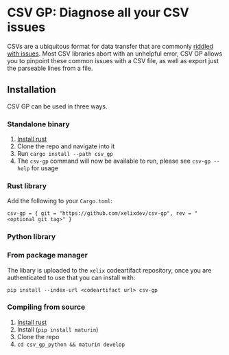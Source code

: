 # CSV GP: Diagnose all your CSV issues

CSVs are a ubiquitous format for data transfer that are commonly [riddled with issues](https://donatstudios.com/Falsehoods-Programmers-Believe-About-CSVs). Most CSV libraries abort with an unhelpful error, CSV GP allows you to pinpoint these common issues with a CSV file, as well as export just the parseable lines from a file.

## Installation

CSV GP can be used in three ways.

### Standalone binary

1. [Install rust](https://www.rust-lang.org/tools/install)
2. Clone the repo and navigate into it
3. Run `cargo install --path csv_gp`
4. The `csv-gp` command will now be available to run, please see `csv-gp --help` for usage

### Rust library

Add the following to your `Cargo.toml`:

`csv-gp = { git = "https://github.com/xelixdev/csv-gp", rev = "<optional git tag>" }`

### Python library

### From package manager

The libary is uploaded to the `xelix` codeartifact repository, once you are authenticated to use that you can install with:

`pip install --index-url <codeartifact url> csv-gp`

### Compiling from source

1. [Install rust](https://www.rust-lang.org/tools/install)
2. Install (`pip install maturin`)
3. Clone the repo
4. `cd csv_gp_python && maturin develop`
